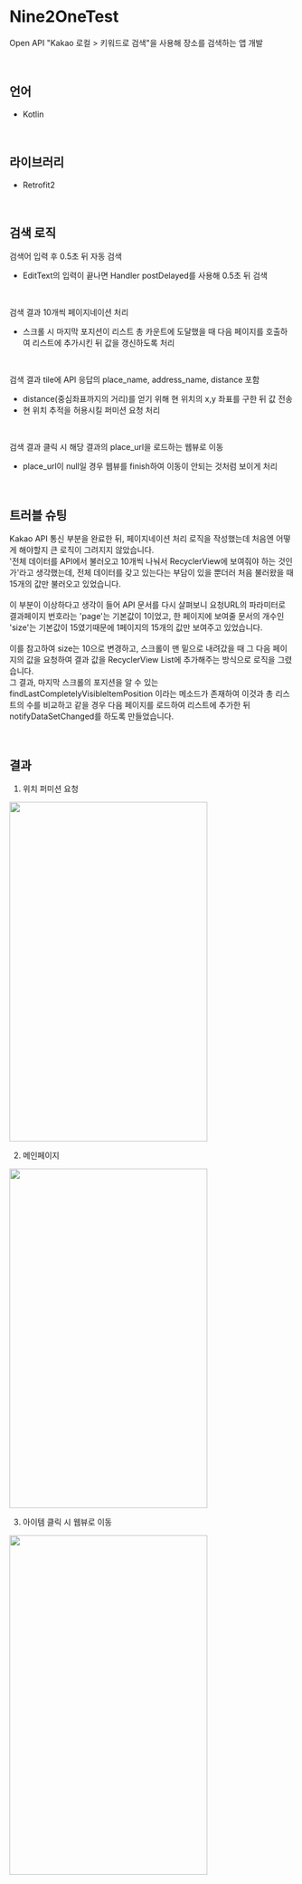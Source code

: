 # Nine2OneTest
Open API "Kakao 로컬 > 키워드로 검색"을 사용해 장소를 검색하는 앱 개발

<br>

## 언어
- Kotlin
<br>

## 라이브러리
- Retrofit2
<br>

## 검색 로직
검색어 입력 후 0.5초 뒤 자동 검색
 - EditText의 입력이 끝나면 Handler postDelayed를 사용해 0.5초 뒤 검색

<br>
 
검색 결과 10개씩 페이지네이션 처리
 - 스크롤 시 마지막 포지션이 리스트 총 카운트에 도달했을 때 다음 페이지를 호출하여 리스트에 추가시킨 뒤 값을 갱신하도록 처리
 
<br>
 
검색 결과 tile에 API 응답의 place_name, address_name, distance 포함
 - distance(중심좌표까지의 거리)를 얻기 위해 현 위치의 x,y 좌표를 구한 뒤 값 전송
 - 현 위치 추적을 허용시킬 퍼미션 요청 처리

<br>
 
검색 결과 클릭 시 해당 결과의 place_url을 로드하는 웹뷰로 이동
 - place_url이 null일 경우 웹뷰를 finish하여 이동이 안되는 것처럼 보이게 처리
 
 

<br>

## 트러블 슈팅
Kakao API 통신 부분을 완료한 뒤, 페이지네이션 처리 로직을 작성했는데 처음엔 어떻게 해야할지 큰 로직이 그려지지 않았습니다.  <br>
'전체 데이터를 API에서 불러오고 10개씩 나눠서 RecyclerView에 보여줘야 하는 것인가'라고 생각했는데, 전체 데이터를 갖고 있는다는 부담이 있을 뿐더러 처음 불러왔을 때 15개의 값만 불러오고 있었습니다. <br>
<br>
이 부분이 이상하다고 생각이 들어 API 문서를 다시 살펴보니 요청URL의 파라미터로 결과페이지 번호라는 'page'는 기본값이 1이었고, 한 페이지에 보여줄 문서의 개수인 'size'는 기본값이 15였기때문에
1페이지의 15개의 값만 보여주고 있었습니다. <br>
<br>
이를 참고하여 size는 10으로 변경하고, 스크롤이 맨 밑으로 내려갔을 때 그 다음 페이지의 값을 요청하여 결과 값을 RecyclerView List에 추가해주는 방식으로 로직을 그렸습니다. <br>
그 결과, 마지막 스크롤의 포지션을 알 수 있는 findLastCompletelyVisibleItemPosition 이라는 메소드가 존재하여 이것과 총 리스트의 수를 비교하고 
같을 경우 다음 페이지를 로드하여 리스트에 추가한 뒤 notifyDataSetChanged를 하도록 만들었습니다.


<br>

## 결과
1. 위치 퍼미션 요청
<img src="https://user-images.githubusercontent.com/70570798/106389689-fe6d2500-6427-11eb-885e-ae314bd44657.jpg"  width="350" height="600">
<br />

2. 메인페이지
<img src="https://user-images.githubusercontent.com/70570798/106390809-94577e80-642d-11eb-95f8-94cf98eec09a.jpg"  width="350" height="600">
<br />

3. 아이템 클릭 시 웹뷰로 이동
<img src="https://user-images.githubusercontent.com/70570798/106390832-a6d1b800-642d-11eb-8e58-f96cf0838bda.jpg"  width="350" height="600">
